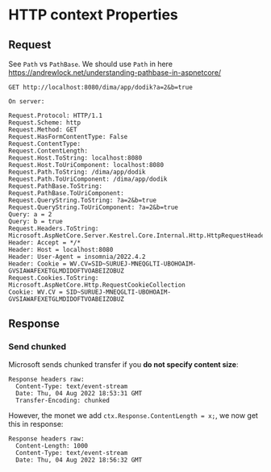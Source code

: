 ﻿# HTTP context Properties

## Request

See `Path` vs `PathBase`. We should use `Path` in here
https://andrewlock.net/understanding-pathbase-in-aspnetcore/



```
GET http://localhost:8080/dima/app/dodik?a=2&b=true

On server: 

Request.Protocol: HTTP/1.1
Request.Scheme: http
Request.Method: GET
Request.HasFormContentType: False
Request.ContentType:
Request.ContentLength:
Request.Host.ToString: localhost:8080
Request.Host.ToUriComponent: localhost:8080
Request.Path.ToString: /dima/app/dodik
Request.Path.ToUriComponent: /dima/app/dodik
Request.PathBase.ToString:
Request.PathBase.ToUriComponent:
Request.QueryString.ToString: ?a=2&b=true
Request.QueryString.ToUriComponent: ?a=2&b=true
Query: a = 2
Query: b = true
Request.Headers.ToString: Microsoft.AspNetCore.Server.Kestrel.Core.Internal.Http.HttpRequestHeaders
Header: Accept = */*
Header: Host = localhost:8080
Header: User-Agent = insomnia/2022.4.2
Header: Cookie = WV.CV=SID~SURUEJ-MNEQGLTI-UBOHOAIM-GVSIAWAFEXETGLMDIDOFTVOABEIZOBUZ
Request.Cookies.ToString: Microsoft.AspNetCore.Http.RequestCookieCollection
Cookie: WV.CV = SID~SURUEJ-MNEQGLTI-UBOHOAIM-GVSIAWAFEXETGLMDIDOFTVOABEIZOBUZ
```


## Response

### Send chunked
Microsoft sends chunked transfer if you **do not specify content size**:
```
Response headers raw:
  Content-Type: text/event-stream
  Date: Thu, 04 Aug 2022 18:53:31 GMT
  Transfer-Encoding: chunked
```

However, the monet we add `ctx.Response.ContentLength = x;`, we now get this in response:
```
Response headers raw:
  Content-Length: 1000
  Content-Type: text/event-stream
  Date: Thu, 04 Aug 2022 18:56:32 GMT 
```